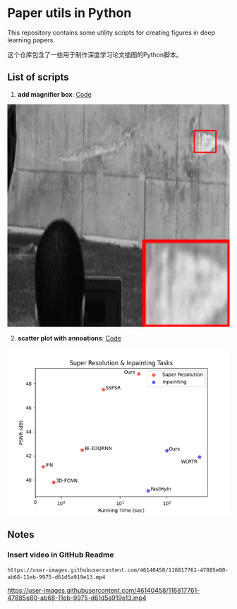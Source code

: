 # Paper utils in Python

This repository contains some utility scripts for creating figures in deep learning papers.

这个仓库包含了一些用于制作深度学习论文插图的Python脚本。

## List of scripts

1. **add magnifier box**: [Code](addbox/addbox.py)

![addbox](addbox/test_out/c.png)

2. **scatter plot with annoations**: [Code](scatter/scatter_plot.py)

![scatter](scatter/sr_inpaint.png)

## Notes

### Insert video in GitHub Readme
```
https://user-images.githubusercontent.com/46140458/116817761-47885e80-ab68-11eb-9975-d61d5a919e13.mp4
```

https://user-images.githubusercontent.com/46140458/116817761-47885e80-ab68-11eb-9975-d61d5a919e13.mp4

